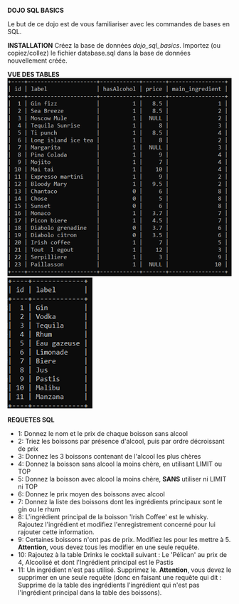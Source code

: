 **DOJO SQL BASICS**

Le but de ce dojo est de vous familiariser avec les commandes de bases en SQL.

**INSTALLATION**
Créez la base de données *dojo_sql_basics*.
Importez (ou copiez/collez) le fichier database.sql dans la base de données nouvellement créée.

**VUE DES TABLES**<br/>
![Drinks](./Drinks.png)<br/>
![Ingredients](./Ingredients.png)

**REQUETES SQL**
* 1: Donnez le nom et le prix de chaque boisson sans alcool
* 2: Triez les boissons par présence d'alcool, puis par ordre décroissant de prix
* 3: Donnez les 3 boissons contenant de l'alcool les plus chères
* 4: Donnez la boisson sans alcool la moins chère, en utilisant LIMIT ou TOP
* 5: Donnez la boisson avec alcool la moins chère, **SANS** utiliser ni LIMIT ni TOP
* 6: Donnez le prix moyen des boissons avec alcool
* 7: Donnez la liste des boissons dont les ingrédients principaux sont le gin ou le rhum
* 8: L'ingrédient principal de la boisson 'Irish Coffee' est le whisky. Rajoutez l'ingrédient et modifiez l'enregistrement concerné pour lui rajouter cette information.
* 9: Certaines boissons n'ont pas de prix. Modifiez les pour les mettre à 5. **Attention**, vous devez tous les modifier en une seule requête.
* 10: Rajoutez à la table Drinks le cocktail suivant : Le 'Pélican' au prix de 4, Alcoolisé et dont l'Ingrédient principal est le Pastis
* 11: Un ingrédient n'est pas utilisé. Supprimez le. **Attention**, vous devez le supprimer en une seule requête (donc en faisant une requête qui dit : Supprime de la table des ingrédients l'ingrédient qui n'est pas l'ingrédient principal dans la table des boissons).

